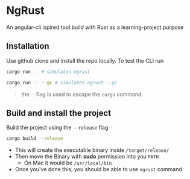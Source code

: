 # NgRust

An angular-cli ispired tool build with Rust as a learning-project purpose

## Installation

Use github clone and install the repo locally.
To test the CLI run  

```bash
cargo run -- # simulates ngrust
```

```bash
cargo run -- --gc # simulates ngrust --gc
```
> the `--`flag is used to escape the `cargo` command.

## Build and install the project

Build the project using the `--release` flag
```bash
cargo build --release
```

- This will create the executable binary inside `/target/release/`
- Then move the Binary with **sudo** permission into you `PATH`
  - On Mac it would be `/usr/local/bin`
- Once you've done this, you should be able to use `ngrust` command


